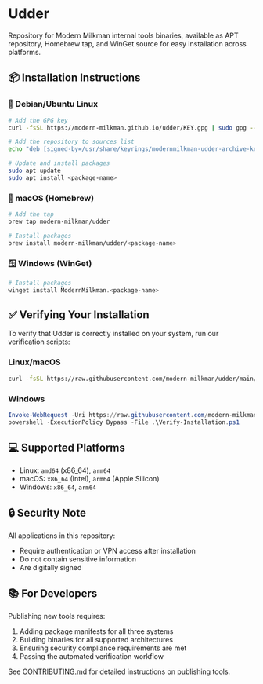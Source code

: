 # Udder

Repository for Modern Milkman internal tools binaries, available as APT repository, Homebrew tap, and WinGet source for easy installation across platforms.

## 📦 Installation Instructions

### 🐧 Debian/Ubuntu Linux

```bash
# Add the GPG key
curl -fsSL https://modern-milkman.github.io/udder/KEY.gpg | sudo gpg --dearmor -o /usr/share/keyrings/modernmilkman-udder-archive-keyring.gpg

# Add the repository to sources list
echo "deb [signed-by=/usr/share/keyrings/modernmilkman-udder-archive-keyring.gpg] https://modern-milkman.github.io/udder/apt stable main" | sudo tee /etc/apt/sources.list.d/modernmilkman-udder.list

# Update and install packages
sudo apt update
sudo apt install <package-name>
```

### 🍎 macOS (Homebrew)

```bash
# Add the tap
brew tap modern-milkman/udder

# Install packages
brew install modern-milkman/udder/<package-name>
```

### 🪟 Windows (WinGet)

```powershell
# Install packages
winget install ModernMilkman.<package-name>
```

## ✅ Verifying Your Installation

To verify that Udder is correctly installed on your system, run our verification scripts:

### Linux/macOS

```bash
curl -fsSL https://raw.githubusercontent.com/modern-milkman/udder/main/scripts/verify-installation.sh | bash
```

### Windows

```powershell
Invoke-WebRequest -Uri https://raw.githubusercontent.com/modern-milkman/udder/main/scripts/Verify-Installation.ps1 -OutFile .\Verify-Installation.ps1
powershell -ExecutionPolicy Bypass -File .\Verify-Installation.ps1
```

## 💻 Supported Platforms

- Linux: `amd64` (x86_64), `arm64`
- macOS: `x86_64` (Intel), `arm64` (Apple Silicon)
- Windows: `x86_64`, `arm64`

## 🔒 Security Note

All applications in this repository:
- Require authentication or VPN access after installation
- Do not contain sensitive information
- Are digitally signed

## 📚 For Developers

Publishing new tools requires:
1. Adding package manifests for all three systems
2. Building binaries for all supported architectures
3. Ensuring security compliance requirements are met
4. Passing the automated verification workflow

See [CONTRIBUTING.md](CONTRIBUTING.md) for detailed instructions on publishing tools.